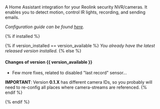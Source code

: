 A Home Assistant integration for your Reolink security NVR/cameras. It enables you to detect motion, control IR lights, recording, and sending emails.

*Configuration guide can be found [here](https://github.com/JimStar/reolink_cctv/blob/master/README.md).*


{% if installed %}

{% if version_installed == version_available  %}
*You already have the latest released version installed.*
{% else %}
#### Changes of version {{ version_available }}

- Few more fixes, related to disabled "last record" sensor...

**IMPORTANT**: Version **0.1.X** has different camera IDs, so you probably will need to re-config all places where camera-streams are referenced.
{% endif %}

{% endif %}
